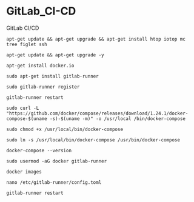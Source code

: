 # GitLab_CI-CD
GitLab CI/CD

`apt-get update && apt-get upgrade && apt-get install htop iotop mc tree figlet ssh`

`apt-get update && apt-get upgrade -y`

`apt-get install docker.io`

`sudo apt-get install gitlab-runner`

`sudo gitlab-runner register`

`gitlab-runner restart`

`sudo curl -L "https://github.com/docker/compose/releases/download/1.24.1/docker-compose-$(uname -s)-$(uname -m)" -o /usr/local
/bin/docker-compose`

`sudo chmod +x /usr/local/bin/docker-compose`

`sudo ln -s /usr/local/bin/docker-compose /usr/bin/docker-compose`

`docker-compose --version`

`sudo usermod -aG docker gitlab-runner`

`docker images`

`nano /etc/gitlab-runner/config.toml`

`gitlab-runner restart`

